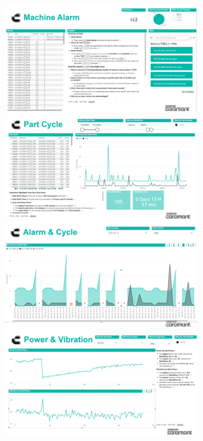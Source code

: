 ![alt text](imgs/image1.png)
![alt text](imgs/image2.png)
![alt text](imgs/image3.png)
![alt text](imgs/image4.png)